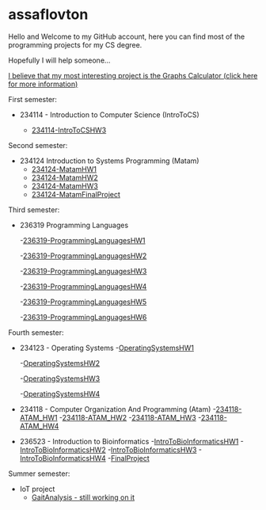 # assaflovton
Hello and Welcome to my GitHub account, here you can find most of the programming projects for my CS degree.

Hopefully I will help someone...

[I believe that my most interesting project is the Graphs Calculator (click here for more information) ](https://github.com/assaflovton/234124-MatamFinalProject.git)

First semester:

- 234114 - Introduction to Computer Science (IntroToCS)

  - [234114-IntroToCSHW3](https://github.com/assaflovton/234114-IntroToCSHW3)

Second semester:

- 234124 Introduction to Systems Programming (Matam)
  - [234124-MatamHW1](https://github.com/assaflovton/234124-MatamHW1)
  - [234124-MatamHW2](https://github.com/assaflovton/234124-MatamHW2)
  - [234124-MatamHW3](https://github.com/assaflovton/234124-MatamHW3)
  - [234124-MatamFinalProject](https://github.com/assaflovton/234124-MatamFinalProject)

Third semester:
- 236319 Programming Languages

  -[236319-ProgrammingLanguagesHW1](https://github.com/assaflovton/236319-ProgrammingLanguagesHW1)
  
  -[236319-ProgrammingLanguagesHW2](https://github.com/assaflovton/236319-ProgrammingLanguagesHW2)
  
  -[236319-ProgrammingLanguagesHW3](https://github.com/assaflovton/236319-ProgrammingLanguagesHW3)
  
  -[236319-ProgrammingLanguagesHW4](https://github.com/assaflovton/236319-ProgrammingLanguagesHW4)
  
  -[236319-ProgrammingLanguagesHW5](https://github.com/assaflovton/236319-ProgrammingLanguagesHW5)
  
  -[236319-ProgrammingLanguagesHW6](https://github.com/assaflovton/236319-ProgrammingLanguagesHW6)

Fourth semester:
- 234123 - Operating Systems
  -[OperatingSystemsHW1](https://github.com/assaflovton/OperatingSystemsHW1)
 
  -[OperatingSystemsHW2](https://github.com/assaflovton/OperatingSystemsHW2)
  
  -[OperatingSystemsHW3](https://github.com/assaflovton/OperatingSystemsHW3)
  
  -[OperatingSystemsHW4](https://github.com/assaflovton/OperatingSystemsHW4)
  
- 234118 - Computer Organization And Programming (Atam)
  -[234118-ATAM_HW1](https://github.com/assaflovton/234118-ATAM_HW1)
  -[234118-ATAM_HW2](https://github.com/assaflovton/234118-ATAM_HW2)
  -[234118-ATAM_HW3](https://github.com/assaflovton/234118-ATAM_HW3)
  -[234118-ATAM_HW4](https://github.com/assaflovton/234118-ATAM_HW4)

- 236523 - Introduction to Bioinformatics
  -[IntroToBioInformaticsHW1](https://github.com/assaflovton/IntroToBioInformaticsHW1)
  -[IntroToBioInformaticsHW2](https://github.com/assaflovton/IntroToBioInformaticsHW2)
  -[IntroToBioInformaticsHW3](https://github.com/assaflovton/IntroToBioInformaticsHW3)
  -[IntroToBioInformaticsHW4](https://github.com/assaflovton/IntroToBioInformaticsHW4)
  -[FinalProject](https://github.com/assaflovton/IntroToBioInformaticsHW1)

Summer semester:
- IoT project
  -  [GaitAnalysis - still working on it](https://github.com/assaflovton/GaitAnalysis)

